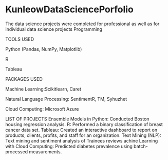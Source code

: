 # KunleowDataSciencePorfolio

The data science projects were completed for professional as well as for individual data science projects
Programming	

TOOLS USED

Python (Pandas, NumPy, Matplotlib) 

R

Tableau

PACKAGES USED

Machine Learning:Scikitlearn, Caret

Natural Language Processing:  SentimentR, TM, Syhuzhet	

Cloud Computing:	Microsoft Azure

LIST OF PROJECTS 
Ensemble Models in Python: Conducted Boston housing regression analysis. 
R: Performed a binary classification of breast cancer data set. 
Tableau: Created an interactive dashboard to report on products, clients, profits, and staff for an organization.
Text Mining (NLP): Text mining and sentiment analysis of Trainees reviews
achine Learning with Cloud Computing: Predicted diabetes prevalence using batch-processed measurements.
